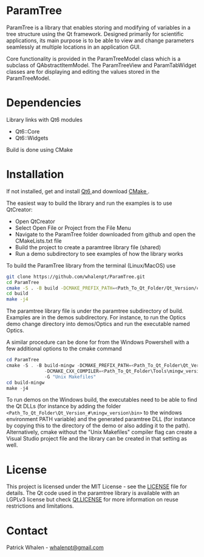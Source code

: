 # ParamTree #

ParamTree is a library that enables storing and modifying of variables in a tree
structure using the Qt framework. Designed primarily for scientific applications,
its main purpose is to be able to view and change parameters seamlessly at multiple locations
in an application GUI.

Core functionality is provided in the ParamTreeModel class which is a subclass
of QAbstractItemModel. The ParamTreeView and ParamTabWidget classes are for displaying and editing
the values stored in the ParamTreeModel.

# Dependencies #

Library links with Qt6 modules
<ul>
<li> Qt6::Core </li>
<li> Qt6::Widgets </li>
</ul>

Build is done using CMake

# Installation #

If not installed, get and install <a href = https://doc.qt.io/qt-6/gettingstarted.html>Qt6 </a>
and download <a href = https://cmake.org/download/>CMake </a>.

The easiest way to build the library and run the examples is to use QtCreator:
<ul>
<li> Open QtCreator </li>
<li> Select Open File or Project from the File Menu </li>
<li> Navigate to the ParamTree folder downloaded from github and open the CMakeLists.txt file </li>
<li> Build the project to create a paramtree library file (shared) </li> 
<li> Run a demo subdirectory to see examples of how the library works </li>
</ul>

To build the ParamTree library from the terminal (Linux/MacOS) use
```bash
git clone https://github.com/whalenpt/ParamTree.git
cd ParamTree
cmake -S . -B build -DCMAKE_PREFIX_PATH=<Path_To_Qt_Folder/Qt_Version/compiler_name>
cd build
make -j4
```
The paramtree library file is under the paramtree subdirectory of build. Examples
are in the demos subdirectory. For instance, to run the Optics demo change directory
into demos/Optics and run the executable named Optics.

A similar procedure can be done for from the Windows Powershell with a few additional
options to the cmake command
```Powershell
cd ParamTree
cmake -S . -B build-mingw -DCMAKE_PREFIX_PATH=<Path_To_Qt_Folder\Qt_Version\mingw_version>
			  -DCMAKE_CXX_COMPILER=<Path_To_Qt_Folder\Tools\mingw_version\bin\g++.exe>
			  -G "Unix Makefiles"
cd build-mingw 
make -j4
```
To run demos on the Windows build, the executables need to be able to find the Qt DLLs (for
instance by adding the folder `<Path_To_Qt_Folder\Qt_Version_#\mingw_version\bin>` to the
windows environment PATH variable) and the generated paramtree DLL (for instance by
copying this to the directory of the demo or also adding it to the path). Alternatively,
cmake without the "Unix Makefiles" compiler flag can create a Visual Studio project file and
the library can be created in that setting as well. 

# License #
This project is licensed under the MIT License - see the [LICENSE](./LICENSE) file for details.
The Qt code used in the paramtree library is available with an LGPLv3 license 
but check [Qt.LICENSE](./Qt.LICENSE) for more information on reuse restrictions and
limitations.

# Contact #
Patrick Whalen - whalenpt@gmail.com














































